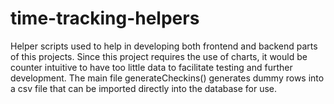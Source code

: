 # time-tracking-helpers

Helper scripts used to help in developing both frontend and backend parts of this projects.
Since this project requires the use of charts, it would be counter intuitive to have too little data to facilitate 
testing and further development. The main file generateCheckins() generates dummy rows into a csv file that can be 
imported directly into the database for use.
